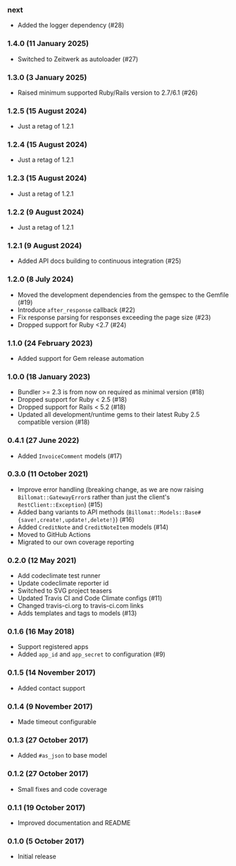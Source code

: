 ### next

* Added the logger dependency (#28)

### 1.4.0 (11 January 2025)

* Switched to Zeitwerk as autoloader (#27)

### 1.3.0 (3 January 2025)

* Raised minimum supported Ruby/Rails version to 2.7/6.1 (#26)

### 1.2.5 (15 August 2024)

* Just a retag of 1.2.1

### 1.2.4 (15 August 2024)

* Just a retag of 1.2.1

### 1.2.3 (15 August 2024)

* Just a retag of 1.2.1

### 1.2.2 (9 August 2024)

* Just a retag of 1.2.1

### 1.2.1 (9 August 2024)

* Added API docs building to continuous integration (#25)

### 1.2.0 (8 July 2024)

* Moved the development dependencies from the gemspec to the Gemfile (#19)
* Introduce `after_response` callback (#22)
* Fix response parsing for responses exceeding the page size (#23)
* Dropped support for Ruby <2.7 (#24)

### 1.1.0 (24 February 2023)

* Added support for Gem release automation

### 1.0.0 (18 January 2023)

* Bundler >= 2.3 is from now on required as minimal version (#18)
* Dropped support for Ruby < 2.5 (#18)
* Dropped support for Rails < 5.2 (#18)
* Updated all development/runtime gems to their latest
  Ruby 2.5 compatible version (#18)

### 0.4.1 (27 June 2022)

* Added `InvoiceComment` models (#17)

### 0.3.0 (11 October 2021)

* Improve error handling (breaking change, as we are now raising
  `Billomat::GatewayError`s rather than just the client's
  `RestClient::Exception`) (#15)
* Added bang variants to API methods
  (`Billomat::Models::Base#{save!,create!,update!,delete!}`) (#16)
* Added `CreditNote` and `CreditNoteItem` models (#14)
* Moved to GitHub Actions
* Migrated to our own coverage reporting

### 0.2.0 (12 May 2021)

* Add codeclimate test runner
* Update codeclimate reporter id
* Switched to SVG project teasers
* Updated Travis CI and Code Climate configs (#11)
* Changed travis-ci.org to travis-ci.com links
* Adds templates and tags to models (#13)

### 0.1.6 (16 May 2018)

* Support registered apps
* Added `app_id` and `app_secret` to configuration (#9)

### 0.1.5 (14 November 2017)

* Added contact support

### 0.1.4 (9 November 2017)

* Made timeout configurable

### 0.1.3 (27 October 2017)

* Added `#as_json` to base model

### 0.1.2 (27 October 2017)

* Small fixes and code coverage

### 0.1.1 (19 October 2017)

* Improved documentation and README

### 0.1.0 (5 October 2017)

* Initial release
